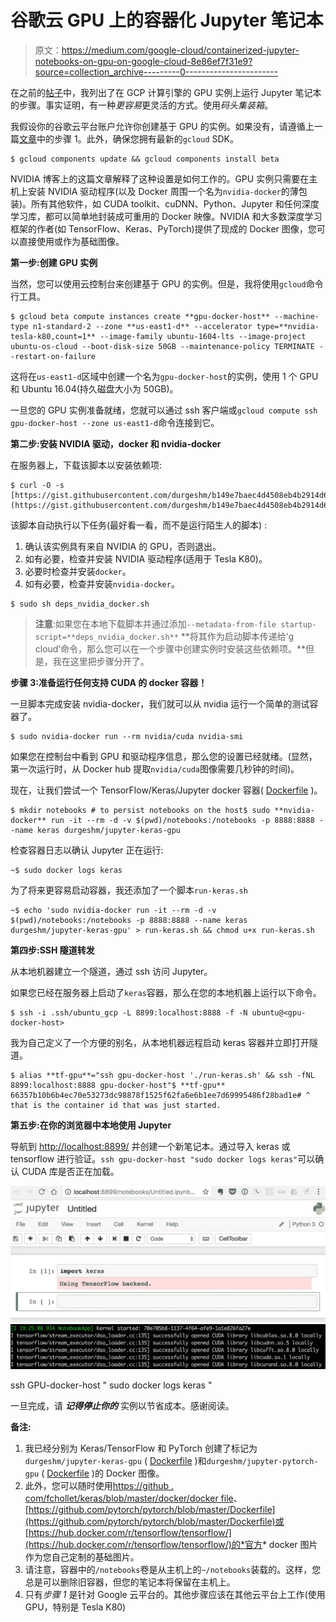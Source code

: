 # 谷歌云 GPU 上的容器化 Jupyter 笔记本

> 原文：<https://medium.com/google-cloud/containerized-jupyter-notebooks-on-gpu-on-google-cloud-8e86ef7f31e9?source=collection_archive---------0----------------------->

在之前的[帖子](/@durgeshm/running-jupyter-notebooks-on-gpu-on-google-cloud-d44f57d22dbd)中，我列出了在 GCP 计算引擎的 GPU 实例上运行 Jupyter 笔记本的步骤。事实证明，有一种*更容易*更灵活的方式。使用*码头集装箱*。

我假设你的谷歌云平台账户允许你创建基于 GPU 的实例。如果没有，请遵循上一篇[文章](/@durgeshm/running-jupyter-notebooks-on-gpu-on-google-cloud-d44f57d22dbd)中的步骤 1。此外，确保您拥有最新的`gcloud` SDK。

```
$ gcloud components update && gcloud components install beta
```

NVIDIA 博客上的这篇文章解释了这种设置是如何工作的。GPU 实例只需要在主机上安装 NVIDIA 驱动程序(以及 Docker 周围一个名为`nvidia-docker`的薄包装)。所有其他软件，如 CUDA toolkit、cuDNN、Python、Jupyter 和任何深度学习库，都可以简单地封装成可重用的 Docker 映像。NVIDIA 和大多数深度学习框架的作者(如 TensorFlow、Keras、PyTorch)提供了现成的 Docker 图像，您可以直接使用或作为基础图像。

**第一步:创建 GPU 实例**

当然，您可以使用云控制台来创建基于 GPU 的实例。但是，我将使用`gcloud`命令行工具。

```
$ gcloud beta compute instances create **gpu-docker-host** --machine-type n1-standard-2 --zone **us-east1-d** --accelerator type=**nvidia-tesla-k80,count=1** --image-family ubuntu-1604-lts --image-project ubuntu-os-cloud --boot-disk-size 50GB --maintenance-policy TERMINATE --restart-on-failure 
```

这将在`us-east1-d`区域中创建一个名为`gpu-docker-host`的实例，使用 1 个 GPU 和 Ubuntu 16.04(持久磁盘大小为 50GB)。

一旦您的 GPU 实例准备就绪，您就可以通过 ssh 客户端或`gcloud compute ssh gpu-docker-host --zone us-east1-d`命令连接到它。

**第二步:安装 NVIDIA 驱动，docker 和 nvidia-docker**

在服务器上，下载该脚本以安装依赖项:

```
$ curl -O -s [https://gist.githubusercontent.com/durgeshm/b149e7baec4d4508eb4b2914d63018c7/raw/798aadbb54b451abcaba9bfeb833327fa4b3d53b/deps_nvidia_docker.sh](https://gist.githubusercontent.com/durgeshm/b149e7baec4d4508eb4b2914d63018c7/raw/798aadbb54b451abcaba9bfeb833327fa4b3d53b/deps_nvidia_docker.sh)
```

该脚本自动执行以下任务(最好看一看，而不是运行陌生人的脚本) :

1.  确认该实例具有来自 NVIDIA 的 GPU，否则退出。
2.  如有必要，检查并安装 NVIDIA 驱动程序(适用于 Tesla K80)。
3.  必要时检查并安装`docker`。
4.  如有必要，检查并安装`nvidia-docker`。

```
$ sudo sh deps_nvidia_docker.sh
```

> **注意**:如果您在本地下载脚本并通过添加`--metadata-from-file startup-script=**deps_nvidia_docker.sh**` **将其作为启动脚本传递给‘g cloud’命令，那么您可以在一个步骤中创建实例时安装这些依赖项。**但是，我在这里把步骤分开了。

**步骤 3:准备运行任何支持 CUDA 的 docker 容器！**

一旦脚本完成安装 nvidia-docker，我们就可以从 nvidia 运行一个简单的测试容器了。

```
$ sudo nvidia-docker run --rm nvidia/cuda nvidia-smi
```

如果您在控制台中看到 GPU 和驱动程序信息，那么您的设置已经就绪。(显然，第一次运行时，从 Docker hub 提取`nvidia/cuda`图像需要几秒钟的时间)。

现在，让我们尝试一个 TensorFlow/Keras/Jupyter docker 容器( [Dockerfile](https://github.com/durgeshm/dockerfiles/blob/master/jupyter-keras-gpu/Dockerfile) )。

```
$ mkdir notebooks # to persist notebooks on the host$ sudo **nvidia-docker** run -it --rm -d -v $(pwd)/notebooks:/notebooks -p 8888:8888 --name keras durgeshm/jupyter-keras-gpu
```

检查容器日志以确认 Jupyter 正在运行:

```
~$ sudo docker logs keras
```

为了将来更容易启动容器，我还添加了一个脚本`run-keras.sh`

```
~$ echo 'sudo nvidia-docker run -it --rm -d -v $(pwd)/notebooks:/notebooks -p 8888:8888 --name keras durgeshm/jupyter-keras-gpu' > run-keras.sh && chmod u+x run-keras.sh
```

**第四步:SSH 隧道转发**

从本地机器建立一个隧道，通过 ssh 访问 Jupyter。

如果您已经在服务器上启动了`keras`容器，那么在您的本地机器上运行以下命令。

```
$ ssh -i .ssh/ubuntu_gcp -L 8899:localhost:8888 -f -N ubuntu@<gpu-docker-host>
```

我为自己定义了一个方便的别名，从本地机器远程启动 keras 容器并立即打开隧道。

```
$ alias **tf-gpu**="ssh gpu-docker-host './run-keras.sh' && ssh -fNL 8899:localhost:8888 gpu-docker-host"$ **tf-gpu**
66357b10b6b4ec70e53273dc98878f1525f62fa6e6b1ee7d69995486f28bad1e# ^ that is the container id that was just started.
```

**第五步:在你的浏览器中本地使用 Jupyter**

导航到 [http://localhost:8899/](http://localhost:8899/) 并创建一个新笔记本。通过导入 keras 或 tensorflow 进行验证。`ssh gpu-docker-host "sudo docker logs keras"`可以确认 CUDA 库是否正在加载。

![](img/c19856854f477a1799c8cd232290fd97.png)![](img/210077b8114f0ef72474b474c14bd2a6.png)

ssh GPU-docker-host " sudo docker logs keras "

一旦完成，请 ***记得停止你的*** 实例以节省成本。感谢阅读。

**备注:**

1.  我已经分别为 Keras/TensorFlow 和 PyTorch 创建了标记为`durgeshm/jupyter-keras-gpu` ( [Dockerfile](https://github.com/durgeshm/dockerfiles/blob/master/jupyter-keras-gpu/Dockerfile) )和`durgeshm/jupyter-pytorch-gpu` ( [Dockerfile](https://github.com/durgeshm/dockerfiles/blob/master/jupyter-pytorch-gpu/Dockerfile) )的 Docker 图像。
2.  此外，您可以随时使用[https://github . com/fchollet/keras/blob/master/docker/docker file](https://github.com/fchollet/keras/blob/master/docker/Dockerfile)、[https://github.com/pytorch/pytorch/blob/master/Dockerfile](https://github.com/pytorch/pytorch/blob/master/Dockerfile)或[https://hub.docker.com/r/tensorflow/tensorflow/](https://hub.docker.com/r/tensorflow/tensorflow/)的*官方* docker 图片作为您自己定制的基础图片。
3.  请注意，容器中的`/notebooks`卷是从主机上的`~/notebooks`装载的。这样，您总是可以删除旧容器，但您的笔记本将保留在主机上。
4.  只有*步骤 1* 是针对 Google 云平台的。其他步骤应该在其他云平台上工作(使用 GPU，特别是 Tesla K80)